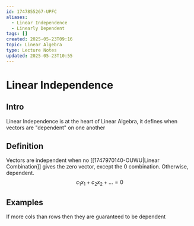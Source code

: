 ```yaml
---
id: 1747855267-UPFC
aliases:
  - Linear Independence
  - Linearly Dependent
tags: []
created: 2025-05-23T09:16
topic: Linear Algebra
type: Lecture Notes
updated: 2025-05-23T10:55
---
```


# Linear Independence

## Intro

Linear Independence is at the heart of Linear Algebra, it defines when vectors are "dependent" on one another

## Definition

Vectors are independent when no [[1747970140-OUWU|Linear Combination]] gives the zero vector, except the 0 combination. Otherwise, dependent.
$$
c_1x_1+c_2x_2+ ... = 0
$$

## Examples

If more cols than rows then they are guaranteed to be dependent

